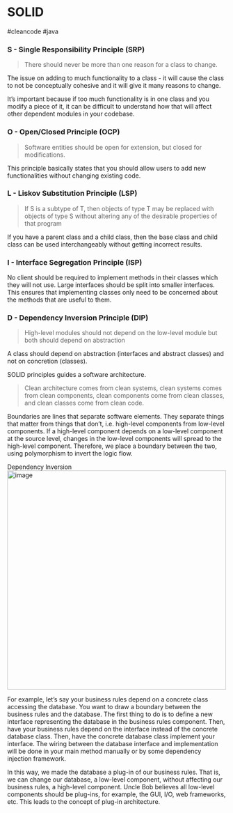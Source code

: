 # SOLID

#cleancode  #java

### S - Single Responsibility Principle (SRP)

> There should never be more than one reason for a class to change.

The issue on adding to much functionality to a class - it will cause the class to not be conceptually cohesive and it will give it many reasons to change.

It’s important because if too much functionality is in one class and you modify a piece of it, it can be difficult to understand how that will affect other dependent modules in your codebase.

### O - Open/Closed Principle (OCP)

> Software entities should be open for extension, but closed for modifications.

This principle basically states that you should allow users to add new functionalities without changing existing code.

### L - Liskov Substitution Principle (LSP)

> If S is a subtype of T, then objects of type T may be replaced with objects of type S without altering any of the desirable properties of that program

If you have a parent class and a child class, then the base class and child class can be used interchangeably without getting incorrect results.

### I - Interface Segregation Principle (ISP)

No client should be required to implement methods in their classes which they will not use. Large interfaces should be split into smaller interfaces. This ensures that implementing classes only need to be concerned about the methods that are useful to them. 

### D - Dependency Inversion Principle (DIP)

> High-level modules should not depend on the low-level module but both should depend on abstraction

A class should depend on abstraction (interfaces and abstract classes) and not on concretion (classes).


SOLID principles guides a software architecture. 

> Clean architecture comes from clean systems, clean systems comes from clean components, clean components come from clean classes, and clean classes come from clean code.
> 
Boundaries are lines that separate software elements. They separate things that matter from things that don’t, i.e. high-level components from low-level components. If a high-level component depends on a low-level component at the source level, changes in the low-level components will spread to the high-level component. Therefore, we place a boundary between the two, using polymorphism to invert the logic flow. 

Dependency Inversion
<img width="503" alt="image" src="https://user-images.githubusercontent.com/43614605/172988157-e1c7f29d-98ad-4123-aee9-587e17c2c357.png">

For example, let’s say your business rules depend on a concrete class accessing the database. You want to draw a boundary between the business rules and the database. The first thing to do is to define a new interface representing the database in the business rules component. Then, have your business rules depend on the interface instead of the concrete database class. Then, have the concrete database class implement your interface. The wiring between the database interface and implementation will be done in your main method manually or by some dependency injection framework.

In this way, we made the database a plug-in of our business rules. That is, we can change our database, a low-level component, without affecting our business rules, a high-level component. Uncle Bob believes all low-level components should be plug-ins, for example, the GUI, I/O, web frameworks, etc. This leads to the concept of plug-in architecture.


